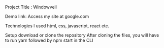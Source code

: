 Project Title : Windowveil

Demo link: Access my site at google.com

Technologies I used html, css, javascript, react etc.

Setup download or clone the repository After cloning the files, you will have to run yarn followed by npm start in the CLI
